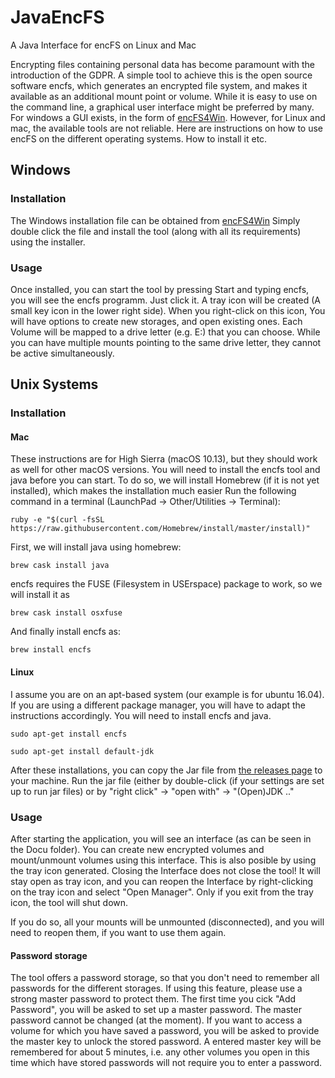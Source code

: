 # JavaEncFS
A Java Interface for encFS on Linux and Mac


Encrypting files containing personal data has become paramount with the introduction of the GDPR.
A simple tool to achieve this is the open source software encfs, which generates an encrypted file system, and makes it available as an additional mount point or volume.
While it is easy to use on the command line, a graphical user interface might be preferred by many. 
For windows a GUI exists, in the form of [encFS4Win](https://github.com/jetwhiz/encfs4win).
However, for Linux and mac, the available tools are not reliable.
Here are instructions on how to use encFS on the different operating systems. How to install it etc.

## Windows
### Installation
The Windows installation file can be obtained from [encFS4Win](https://github.com/jetwhiz/encfs4win)
Simply double click the file and install the tool (along with all its requirements) using the installer.
### Usage
Once installed, you can start the tool by pressing Start and typing encfs, you will see the encfs programm. Just click it.
A tray icon will be created (A small key icon in the lower right side). 
When you right-click on this icon, You will have options to create new storages, and open existing ones. 
Each Volume will be mapped to a drive letter (e.g. E:) that you can choose. 
While you can have multiple mounts pointing to the same drive letter, they cannot be active simultaneously.

## Unix Systems
### Installation

#### Mac
These instructions are for High Sierra (macOS 10.13), but they should work as well for other macOS versions.
You will need to install the encfs tool and java before you can start. To do so, we will install Homebrew (if it is not yet installed), which makes the installation much easier
Run the following command in a terminal (LaunchPad -> Other/Utilities -> Terminal):

`ruby -e "$(curl -fsSL https://raw.githubusercontent.com/Homebrew/install/master/install)"`

First, we will install java using homebrew:

`brew cask install java`

encfs requires the FUSE (Filesystem in USErspace) package to work, so we will install it as 

`brew cask install osxfuse`

And finally install encfs as:

`brew install encfs`


#### Linux
I assume you are on an apt-based system (our example is for ubuntu 16.04). If you are using a different package manager, you will have to adapt the instructions accordingly.
You will need to install encfs and java.

`sudo apt-get install encfs`

`sudo apt-get install default-jdk`
 
 
After these installations, you can copy the Jar file from [the releases page](https://github.com/sysbiolux/JavaEncFS/releases/tag/1.0) to your machine.
Run the jar file (either by double-click (if your settings are set up to run jar files) or by "right click" -> "open with" -> "(Open)JDK .."


### Usage
After starting the application, you will see an interface (as can be seen in the Docu folder).
You can create new encrypted volumes and mount/unmount volumes using this interface. This is also posible by using the tray icon generated.
Closing the Interface does not close the tool! It will stay open as tray icon, and you can reopen the Interface by right-clicking on the tray icon and select "Open Manager".
Only if you exit from the tray icon, the tool will shut down.

If you do so, all your mounts will be unmounted (disconnected), and you will need to reopen them, if you want to use them again.

#### Password storage
The tool offers a password storage, so that you don't need to remember all passwords for the different storages. If using this feature, please use a strong master password to protect them.
The first time you cick "Add Password", you will be asked to set up a master password. The master password cannot be changed (at the moment). 
If you want to access a volume for which you have saved a password, you will be asked to provide the master key to unlock the stored password. 
A entered master key will be remembered for about 5 minutes, i.e. any other volumes you open in this time which have stored passwords will not require you to enter a password.

